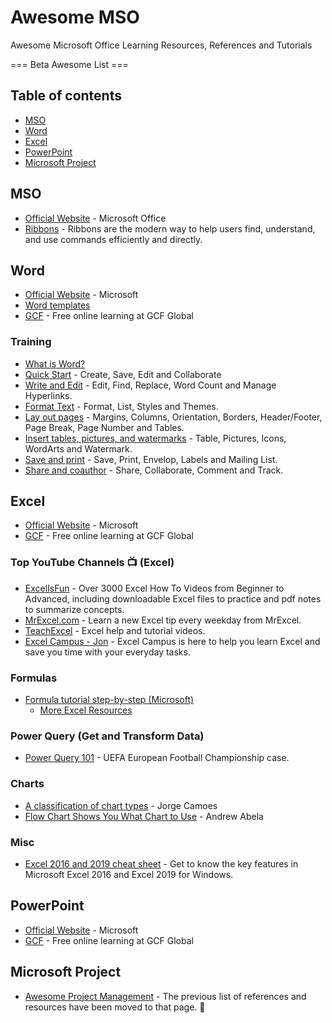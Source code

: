 # Awesome MSO
Awesome Microsoft Office Learning Resources, References and Tutorials

=== Beta Awesome List ===

## Table of contents

* [MSO](#mso)
* [Word](#word)
* [Excel](#excel)
* [PowerPoint](#PowerPoint)
* [Microsoft Project](#microsoft-project)


## MSO
* [Official Website](https://www.office.com/) - Microsoft Office
* [Ribbons](https://docs.microsoft.com/en-us/windows/desktop/uxguide/cmd-ribbons) - Ribbons are the modern way to help users find, understand, and use commands efficiently and directly.


## Word
* [Official Website](https://products.office.com/en-us/word) - Microsoft
* [Word templates](https://templates.office.com/en-US/templates-for-Word)
* [GCF](https://edu.gcfglobal.org/en/topics/word/) - Free online learning at GCF Global

### Training
* [What is Word?](https://support.office.com/en-us/article/what-is-word-aee9c7ff-f9c5-415f-80dc-103ad5e344d7?wt.mc_id=otc_word)
* [Quick Start](https://support.office.com/en-us/article/create-a-document-in-word-aafc163a-3a06-45a9-b451-cb7250dcbaa1?wt.mc_id=otc_word) - Create, Save, Edit and Collaborate
* [Write and Edit](https://support.office.com/en-us/article/add-and-edit-text-ed1e3147-a846-41ca-8087-49e324cb50bd?wt.mc_id=otc_word) - Edit, Find, Replace, Word Count and Manage Hyperlinks.
* [Format Text](https://support.office.com/en-us/article/add-and-format-text-2e76a31b-a6d6-4b4e-95c2-fb780e3ac8d3?wt.mc_id=otc_word) - Format, List, Styles and Themes. 
* [Lay out pages](https://support.office.com/en-us/article/change-margins-da21a474-99d8-4e54-b12d-a8a14ea7ce02?wt.mc_id=otc_word) - Margins, Columns, Orientation, Borders, Header/Footer, Page Break, Page Number and Tables.
* [Insert tables, pictures, and watermarks](https://support.office.com/en-us/article/insert-a-table-a138f745-73ef-4879-b99a-2f3d38be612a?wt.mc_id=otc_word) - Table, Pictures, Icons, WordArts and Watermark.
* [Save and print](https://support.office.com/en-us/article/save-a-document-b7f55d8c-d714-4892-8fde-853a82419027?wt.mc_id=otc_word) - Save, Print, Envelop, Labels and Mailing List.
* [Share and coauthor](https://support.office.com/en-us/article/share-a-document-d39f3cd8-0aa0-412f-9a35-1abba926d354?wt.mc_id=otc_word) - Share, Collaborate, Comment and Track.


## Excel
* [Official Website](https://products.office.com/en-us/excel) - Microsoft
* [GCF](https://edu.gcfglobal.org/en/topics/excel/) - Free online learning at GCF Global


### Top YouTube Channels :tv: (Excel)
* [ExcelIsFun](https://www.youtube.com/user/ExcelIsFun/) - Over 3000 Excel How To Videos from Beginner to Advanced, including downloadable Excel files to practice and pdf notes to summarize concepts.
* [MrExcel.com](https://www.youtube.com/user/bjele123/) - Learn a new Excel tip every weekday from MrExcel. 
* [TeachExcel](https://www.youtube.com/user/ExcelisHell/) - Excel help and tutorial videos. 
* [Excel Campus - Jon](https://www.youtube.com/user/ExcelCampus/) - Excel Campus is here to help you learn Excel and save you time with your everyday tasks. 


### Formulas
* [Formula tutorial step-by-step (Microsoft)](https://query.prod.cms.rt.microsoft.com/cms/api/am/binary/RE27QqD)
    * [More Excel Resources](https://github.com/NajiElKotob/AwesomeMSO/tree/master/Excel)


### Power Query (Get and Transform Data)
* [Power Query 101](https://support.office.com/en-us/article/power-query-101-008b3f46-5b14-4f8b-9a07-d3da689091b5) - UEFA European Football Championship case.


### Charts
* [A classification of chart types](https://excelcharts.com/classification-chart-types/) - Jorge Camoes
* [Flow Chart Shows You What Chart to Use](https://flowingdata.com/2009/01/15/flow-chart-shows-you-what-chart-to-use/) - Andrew Abela 


### Misc
* [Excel 2016 and 2019 cheat sheet](https://www.computerworld.com/article/3193992/excel-2016-and-2019-cheat-sheet.html) - Get to know the key features in Microsoft Excel 2016 and Excel 2019 for Windows.


## PowerPoint
* [Official Website](https://products.office.com/en-us/powerpoint) - Microsoft
* [GCF](https://edu.gcfglobal.org/en/topics/powerpoint/) - Free online learning at GCF Global


## Microsoft Project
* [Awesome Project Management](https://github.com/NajiElKotob/Awesome-ProjectManagement) - The previous list of references and resources have been moved to that page. :star2:






